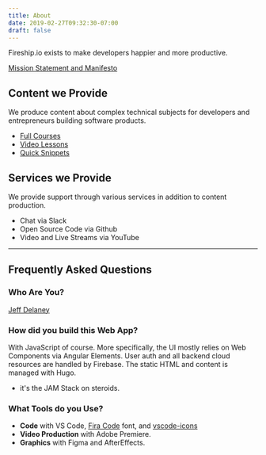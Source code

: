 ```yaml
---
title: About
date: 2019-02-27T09:32:30-07:00
draft: false
---
```


Fireship.io exists to make developers happier and more productive. 

[Mission Statement and Manifesto](/mission/)

## Content we Provide

We produce content about complex technical subjects for developers and entrepreneurs building software products. 

- [Full Courses](/courses/)
- [Video Lessons](/lessons/)
- [Quick Snippets](/snippets/)

## Services we Provide

We provide support through various services in addition to content production. 

- Chat via Slack 
- Open Source Code via Github
- Video and Live Streams via YouTube

<hr>

## Frequently Asked Questions

### Who Are You?

[Jeff Delaney](/contributors/jeff-delaney)

### How did you build this Web App?

With JavaScript of course. More specifically, the UI mostly relies on Web
Components via Angular Elements. User auth and all backend cloud resources
are handled by Firebase. The static HTML and content is managed with Hugo.
- it's the JAM Stack on steroids.

### What Tools do you Use?

- **Code** with VS Code, [Fira Code](https://github.com/tonsky/FiraCode) font, and [vscode-icons](https://marketplace.visualstudio.com/items?itemName=vscode-icons-team.vscode-icons)
- **Video Production** with Adobe Premiere. 
- **Graphics** with Figma and AfterEffects.

